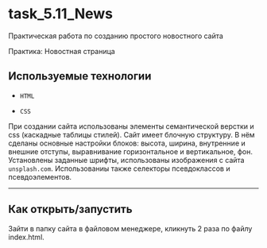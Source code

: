 # task_5.11_News
Практическая работа по созданию простого новостного сайта

Практика: Новостная страница

## Используемые технологии

* `HTML`

* `CSS` 

При создании сайта использованы элементы семантической верстки и css (каскадные таблицы стилей). Сайт имеет блочную структуру. В нём сделаны основные настройки блоков: высота, ширина, внутренние и внешние отступы, выравнивание горизонтальное и вертикальное, фон. Установлены заданные шрифты, использованы изображения с сайта `unsplash.com`. Использованиы также  селекторы псевдоклассов и псевдоэлементов.

---


## Как открыть/запустить

Зайти в папку сайта в файловом менеджере, кликнуть 2 раза по файлу index.html.